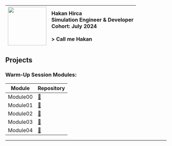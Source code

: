 | <img width="120" height="120" src="https://github.com/hirca.png"> | Hakan Hirca<br>Simulation Engineer & Developer<br>**Cohort: July 2024**<br><br>> Call me Hakan |
|:----------------------------------------------------------------:|:------------|

## Projects

### Warm-Up Session Modules:

| Module | Repository |
|--------|------|
| Module00 | [📁](https://github.com/hirca/SEA-ME-warm-up/tree/hhirca/Modules/Module00) |
| Module01 | [📁](https://github.com/hirca/SEA-ME-warm-up/tree/hhirca/Modules/Module01) |
| Module02 | [📁](https://github.com/hirca/SEA-ME-warm-up/tree/hhirca/Modules/Module02) |
| Module03 | [📁](https://github.com/hirca/SEA-ME-warm-up/tree/hhirca/Modules/Module03) |
| Module04 | [📁](https://github.com/hirca/SEA-ME-warm-up/tree/hhirca/Modules/Module04) |

---
